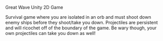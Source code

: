 Great Wave Unity 2D Game

Survival game where you are isolated in an orb and must shoot down enemy ships before they shoot/take you down. Projectiles are persistent and will ricochet off of the boundary of the game. Be wary though, your own projectiles can take you down as well!
